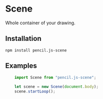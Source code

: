 # Scene

Whole container of your drawing.


## Installation

    npm install pencil.js-scene


## Examples

```js
    import Scene from "pencil.js-scene";
    
    let scene = new Scene(document.body);
    scene.startLoop();
```